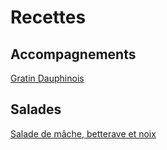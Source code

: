 # Recettes
## Accompagnements
[Gratin Dauphinois](https://github.com/Arkatul/Cooking/blob/main/Accompagnements/Gratin%20Dauphinois.md)
## Salades
[Salade de mâche, betterave et noix](https://github.com/Arkatul/Cooking/blob/main/Salades/Betterave%20et%20Mache.md)
